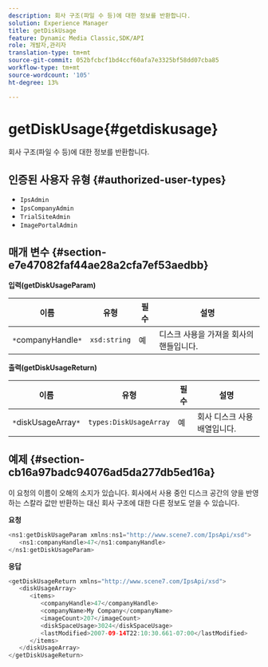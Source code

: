 ```yaml
---
description: 회사 구조(파일 수 등)에 대한 정보를 반환합니다.
solution: Experience Manager
title: getDiskUsage
feature: Dynamic Media Classic,SDK/API
role: 개발자,관리자
translation-type: tm+mt
source-git-commit: 052bfcbcf1bd4ccf60afa7e3325bf58dd07cba85
workflow-type: tm+mt
source-wordcount: '105'
ht-degree: 13%

---
```



# getDiskUsage{#getdiskusage}

회사 구조(파일 수 등)에 대한 정보를 반환합니다.

## 인증된 사용자 유형 {#authorized-user-types}

* `IpsAdmin`
* `IpsCompanyAdmin`
* `TrialSiteAdmin`
* `ImagePortalAdmin`

## 매개 변수 {#section-e7e47082faf44ae28a2cfa7ef53aedbb}

**입력(getDiskUsageParam)**

| 이름 | 유형 | 필수 | 설명 |
|---|---|---|---|
| `*`companyHandle`*` | `xsd:string` | 예 | 디스크 사용을 가져올 회사의 핸들입니다. |

**출력(getDiskUsageReturn)**

| 이름 | 유형 | 필수 | 설명 |
|---|---|---|---|
| `*`diskUsageArray`*` | `types:DiskUsageArray` | 예 | 회사 디스크 사용 배열입니다. |

## 예제 {#section-cb16a97badc94076ad5da277db5ed16a}

이 요청의 이름이 오해의 소지가 있습니다. 회사에서 사용 중인 디스크 공간의 양을 반영하는 스칼라 값만 반환하는 대신 회사 구조에 대한 다른 정보도 얻을 수 있습니다.

**요청**

```java
<ns1:getDiskUsageParam xmlns:ns1="http://www.scene7.com/IpsApi/xsd">
   <ns1:companyHandle>47</ns1:companyHandle>
</ns1:getDiskUsageParam>
```

**응답**

```java
<getDiskUsageReturn xmlns="http://www.scene7.com/IpsApi/xsd">
   <diskUsageArray>
      <items>
         <companyHandle>47</companyHandle>
         <companyName>My Company</companyName>
         <imageCount>207</imageCount>
         <diskSpaceUsage>3024</diskSpaceUsage>
         <lastModified>2007-09-14T22:10:30.661-07:00</lastModified>
      </items>
   </diskUsageArray>
</getDiskUsageReturn>
```

